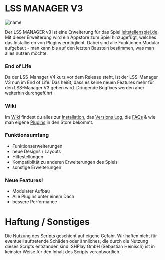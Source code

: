 # LSS MANAGER V3

![name](https://i.imgur.com/d2ZQXm8.png)

Der LSS MANAGER v3 ist eine Erweiterung für das Spiel [leitstellenspiel.de](https://www.leitstellenspiel.de). Mit dieser Erweiterung wird ein Appstore zum Spiel hinzugefügt, welches das Installieren von Plugins ermöglicht. Dabei sind alle Funktionen Modular aufgebaut - man kann bis auf den letzten Baustein bestimmen, was man alles nutzen möchte.

### End of Life

Da der LSS-Manager V4 kurz vor dem Release steht, ist der LSS-Manager V3 nun im End of Life. Das heißt, dass es keine neuen Features mehr für den LSS-Manager V3 geben wird. Dringende Bugfixes werden aber weiterhin durchgeführt.

### Wiki

Im [Wiki](https://github.com/lostdesign/lss-manager-v3/wiki) findest du alles zur [Installation](https://github.com/LSS-Manager/lss-manager-v3/wiki/INSTALLATION), das [Versions Log](https://github.com/LSS-Manager/lss-manager-v3/wiki/VERSIONEN), die [FAQs](https://github.com/LSS-Manager/lss-manager-v3/wiki/FAQ) & wie man eigene [Plugins](https://github.com/LSS-Manager/lss-manager-v3/wiki/EIGENE-PLUGINS) in den Store bekommt.

### Funktionsumfang

-   Funktionserweiterungen
-   neue Designs / Layouts
-   Hilfestellungen
-   Kompatiblität zu anderen Erweiterungen des Spiels
-   sonstige Erweiterungen

### Neue Features!

-   Modularer Aufbau
-   Alle Plugins unter einem Dach
-   bessere Performance

# Haftung / Sonstiges

Die Nutzung des Scripts geschieht auf eigene Gefahr. Wir haften nicht für eventuell auftretende Schäden oder ähnliches, die durch die Nutzung dieses Scripts entstanden sind.
SHPlay GmbH (Sebastian Heinisch) ist in keinster Weise für den Inhalt des Scripts verantwortlich.
